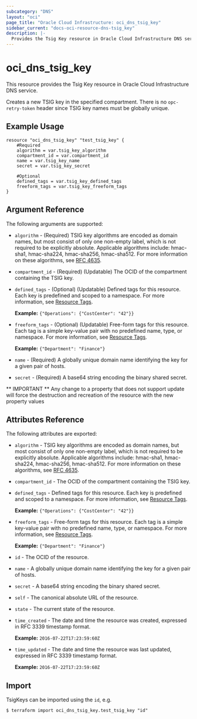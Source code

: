 ```yaml
---
subcategory: "DNS"
layout: "oci"
page_title: "Oracle Cloud Infrastructure: oci_dns_tsig_key"
sidebar_current: "docs-oci-resource-dns-tsig_key"
description: |-
  Provides the Tsig Key resource in Oracle Cloud Infrastructure DNS service
---
```


# oci_dns_tsig_key
This resource provides the Tsig Key resource in Oracle Cloud Infrastructure DNS service.

Creates a new TSIG key in the specified compartment. There is no
`opc-retry-token` header since TSIG key names must be globally unique.


## Example Usage

```hcl
resource "oci_dns_tsig_key" "test_tsig_key" {
	#Required
	algorithm = var.tsig_key_algorithm
	compartment_id = var.compartment_id
	name = var.tsig_key_name
	secret = var.tsig_key_secret

	#Optional
	defined_tags = var.tsig_key_defined_tags
	freeform_tags = var.tsig_key_freeform_tags
}
```

## Argument Reference

The following arguments are supported:

* `algorithm` - (Required) TSIG key algorithms are encoded as domain names, but most consist of only one non-empty label, which is not required to be explicitly absolute. Applicable algorithms include: hmac-sha1, hmac-sha224, hmac-sha256, hmac-sha512. For more information on these algorithms, see [RFC 4635](https://tools.ietf.org/html/rfc4635#section-2). 
* `compartment_id` - (Required) (Updatable) The OCID of the compartment containing the TSIG key.
* `defined_tags` - (Optional) (Updatable) Defined tags for this resource. Each key is predefined and scoped to a namespace. For more information, see [Resource Tags](https://docs.cloud.oracle.com/iaas/Content/General/Concepts/resourcetags.htm).

	 **Example:** `{"Operations": {"CostCenter": "42"}}` 
* `freeform_tags` - (Optional) (Updatable) Free-form tags for this resource. Each tag is a simple key-value pair with no predefined name, type, or namespace. For more information, see [Resource Tags](https://docs.cloud.oracle.com/iaas/Content/General/Concepts/resourcetags.htm).

	 **Example:** `{"Department": "Finance"}` 
* `name` - (Required) A globally unique domain name identifying the key for a given pair of hosts.
* `secret` - (Required) A base64 string encoding the binary shared secret.


** IMPORTANT **
Any change to a property that does not support update will force the destruction and recreation of the resource with the new property values

## Attributes Reference

The following attributes are exported:

* `algorithm` - TSIG key algorithms are encoded as domain names, but most consist of only one non-empty label, which is not required to be explicitly absolute. Applicable algorithms include: hmac-sha1, hmac-sha224, hmac-sha256, hmac-sha512. For more information on these algorithms, see [RFC 4635](https://tools.ietf.org/html/rfc4635#section-2). 
* `compartment_id` - The OCID of the compartment containing the TSIG key.
* `defined_tags` - Defined tags for this resource. Each key is predefined and scoped to a namespace. For more information, see [Resource Tags](https://docs.cloud.oracle.com/iaas/Content/General/Concepts/resourcetags.htm).

	 **Example:** `{"Operations": {"CostCenter": "42"}}` 
* `freeform_tags` - Free-form tags for this resource. Each tag is a simple key-value pair with no predefined name, type, or namespace. For more information, see [Resource Tags](https://docs.cloud.oracle.com/iaas/Content/General/Concepts/resourcetags.htm).

	 **Example:** `{"Department": "Finance"}` 
* `id` - The OCID of the resource.
* `name` - A globally unique domain name identifying the key for a given pair of hosts.
* `secret` - A base64 string encoding the binary shared secret.
* `self` - The canonical absolute URL of the resource.
* `state` - The current state of the resource.
* `time_created` - The date and time the resource was created, expressed in RFC 3339 timestamp format.

	**Example:** `2016-07-22T17:23:59:60Z` 
* `time_updated` - The date and time the resource was last updated, expressed in RFC 3339 timestamp format.

	**Example:** `2016-07-22T17:23:59:60Z` 

## Import

TsigKeys can be imported using the `id`, e.g.

```
$ terraform import oci_dns_tsig_key.test_tsig_key "id"
```


